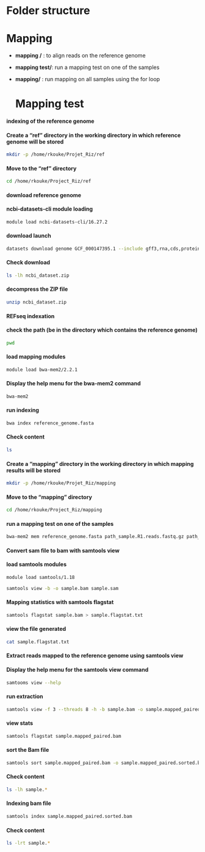 # Folder structure
# Mapping 
- **mapping /** : to align reads on the reference genome
- **mapping test/**: run a mapping test on one of the samples
- **mapping/** : run mapping on all samples using the for loop

  # Mapping test

#### indexing of the reference genome

#### Create a “ref” directory in the working directory in which reference genome will be stored

```bash
mkdir -p /home/rkouke/Projet_Riz/ref
```
#### Move to the “ref” directory

```bash
cd /home/rkouke/Project_Riz/ref
```
#### download reference genome
#### ncbi-datasets-cli module loading

```bash
module load ncbi-datasets-cli/16.27.2
```
#### download launch 
```bash
datasets download genome GCF_000147395.1 --include gff3,rna,cds,protein,genome,seq-report
```
#### Check download 

```bash
ls -lh ncbi_dataset.zip
```
#### decompress the ZIP file

```bash
unzip ncbi_dataset.zip
```

#### REFseq indexation
#### check the path (be in the directory which contains the reference genome)

```bash
pwd
```
#### load mapping modules

```bash
module load bwa-mem2/2.2.1
```
 #### Display the help menu for the bwa-mem2 command

```bash
bwa-mem2 
```
#### run indexing

```bash
bwa index reference_genome.fasta
```

#### Check content

```bash
ls 
```

#### Create a “mapping” directory in the working directory in which mapping results will be stored

```bash
mkdir -p /home/rkouke/Projet_Riz/mapping
```
#### Move to the “mapping” directory

```bash
cd /home/rkouke/Project_Riz/mapping
```
#### run a mapping test on one of the samples

```bash
bwa-mem2 mem reference_genome.fasta path_sample.R1.reads.fastq.gz path_sample.R2.reads.fastq.gz -t 8 -o sample.sam
```

#### Convert sam file to bam with samtools view
####  load samtools modules

```bash
module load samtools/1.18 
```

```bash
samtools view -b -o sample.bam sample.sam 
```
#### Mapping statistics with samtools flagstat

```bash
samtools flagstat sample.bam > sample.flagstat.txt
```
#### view the file generated

```bash
cat sample.flagstat.txt 
```
#### Extract reads mapped to the reference genome using samtools view

#### Display the help menu for the samtools view command

```bash
samtooms view --help
```
#### run extraction
```bash
samtools view -f 3 --threads 8 -h -b sample.bam -o sample.mapped_paired.bam
```
#### view stats

```bash
samtools flagstat sample.mapped_paired.bam
```
#### sort the Bam file

```bash
samtools sort sample.mapped_paired.bam -o sample.mapped_paired.sorted.bam --threads 8
```
#### Check content

```bash
ls -lh sample.*
```

#### Indexing bam file

```bash
samtools index sample.mapped_paired.sorted.bam
```
#### Check content

```bash
ls -lrt sample.*
```

